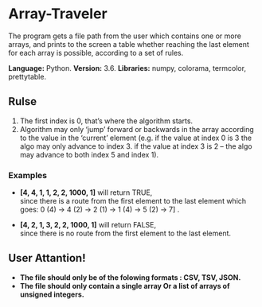# Array-Traveler
The program gets a file path from the user which contains one or more arrays, and prints to the screen a table whether reaching the last element for each array is possible, according to a set of rules.

**Language:** Python. **Version:** 3.6. **Libraries:** numpy, colorama, termcolor, prettytable.       

## Rulse
1. The first index is 0, that’s where the algorithm starts.
2. Algorithm may only ‘jump’ forward or backwards in the array according to the value in the ‘current’ element (e.g. if the value at index 0 is 3 the algo may only advance to index 3. if the value at index 3 is 2 – the algo may advance to both index 5 and index 1).

### Examples
* **[4, 4, 1, 1, 2, 2, 1000, 1]** will return TRUE,<br/>since there is a route from the first element to the last element which goes: 0 (4) → 4 (2) → 2 (1) → 1 (4) → 5 (2) → 7] .

* **[4, 2, 1, 3, 2, 2, 1000, 1]** will return FALSE,<br/>since there is no route from the first element to the last element.

## User Attantion!
* **The file should only be of the folowing formats : CSV, TSV, JSON.**
* **The file should only contain a single array Or a list of arrays of unsigned integers.**


